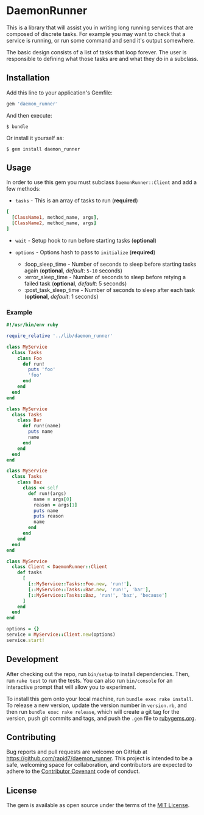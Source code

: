 # DaemonRunner

This is a library that will assist you in writing long running services that are composed of discrete tasks.  For example you may want to check that a service is running, or run some command and send it's output somewhere.

The basic design consists of a list of tasks that loop forever.  The user is responsible to defining what those tasks are and what they do in a subclass.

## Installation

Add this line to your application's Gemfile:

```ruby
gem 'daemon_runner'
```

And then execute:

    $ bundle

Or install it yourself as:

    $ gem install daemon_runner

## Usage

In order to use this gem you must subclass `DaemonRunner::Client` and add a few methods:

* `tasks` - This is an array of tasks to run (**required**)

```ruby
[
  [ClassName1, method_name, args],
  [ClassName2, method_name, args]
]
  ```

* `wait` - Setup hook to run before starting tasks (**optional**)

* `options` - Options hash to pass to `initialize` (**required**)
    * :loop_sleep_time - Number of seconds to sleep before starting tasks again (**optional**, _default_: `5-10` seconds)
    * :error_sleep_time - Number of seconds to sleep before retying a failed task (**optional**, _default_: 5 seconds)
    * :post_task_sleep_time - Number of seconds to sleep after each task (**optional**, _default_: 1 seconds)

### Example

```ruby
#!/usr/bin/env ruby

require_relative '../lib/daemon_runner'

class MyService
  class Tasks
    class Foo
      def run!
        puts 'foo'
        'foo'
      end
    end
  end
end

class MyService
  class Tasks
    class Bar
      def run!(name)
        puts name
        name
      end
    end
  end
end

class MyService
  class Tasks
    class Baz
      class << self
        def run!(args)
          name = args[0]
          reason = args[1]
          puts name
          puts reason
          name
        end
      end
    end
  end
end

class MyService
  class Client < DaemonRunner::Client
    def tasks
      [
        [::MyService::Tasks::Foo.new, 'run!'],
        [::MyService::Tasks::Bar.new, 'run!', 'bar'],
        [::MyService::Tasks::Baz, 'run!', 'baz', 'because']
      ]
    end
  end
end

options = {}
service = MyService::Client.new(options)
service.start!
```


## Development

After checking out the repo, run `bin/setup` to install dependencies. Then, run `rake test` to run the tests. You can also run `bin/console` for an interactive prompt that will allow you to experiment.

To install this gem onto your local machine, run `bundle exec rake install`. To release a new version, update the version number in `version.rb`, and then run `bundle exec rake release`, which will create a git tag for the version, push git commits and tags, and push the `.gem` file to [rubygems.org](https://rubygems.org).

## Contributing

Bug reports and pull requests are welcome on GitHub at https://github.com/rapid7/daemon_runner. This project is intended to be a safe, welcoming space for collaboration, and contributors are expected to adhere to the [Contributor Covenant](http://contributor-covenant.org) code of conduct.


## License

The gem is available as open source under the terms of the [MIT License](http://opensource.org/licenses/MIT).
